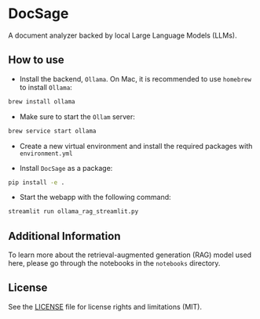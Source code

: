 # DocSage
A document analyzer backed by local Large Language Models (LLMs).

## How to use

- Install the backend, `Ollama`. On Mac, it is recommended to use `homebrew` to install `Ollama`:
```bash
brew install ollama
```

- Make sure to start the `Ollam` server:
```bash
brew service start ollama
```

- Create a new virtual environment and install the required packages with `environment.yml`

- Install `DocSage` as a package:
```bash
pip install -e .
```

- Start the webapp with the following command:
```bash
streamlit run ollama_rag_streamlit.py
```

## Additional Information

To learn more about the retrieval-augmented generation (RAG) model used here, please go through the notebooks in the `notebooks` directory.

## License

See the [LICENSE](LICENSE) file for license rights and limitations (MIT).
